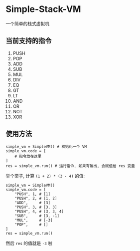 # Simple-Stack-VM

一个简单的栈式虚拟机

## 当前支持的指令

1. PUSH
2. POP
3. ADD
4. SUB
5. MUL
6. DIV
7. EQ
8. GT
9. LT
10. AND
11. OR
12. NOT
13. XOR

## 使用方法

```python3
simple_vm = SimpleVM() # 初始化一个 VM
simple_vm.code = [
    # 指令放在这里
]
res = simple_vm.run() # 运行指令, 如果有输出, 会赋值给 res 变量
```

举个栗子, 计算 `(1 + 2) * (3 - 4)` 的值:

```python3
simple_vm = SimpleVM()
simple_vm.code = [
    "PUSH", 1, # [1]
    "PUSH", 2, # [1, 2]
    "ADD",     # [3]
    "PUSH", 3, # [3, 3]
    "PUSH", 4, # [3, 3, 4]
    "SUB",     # [3, -1]
    "MUL",     # [-3]
    "POP",     # []
]
res = simple_vm.run()
```
然后 `res` 的值就是 `-3` 啦
